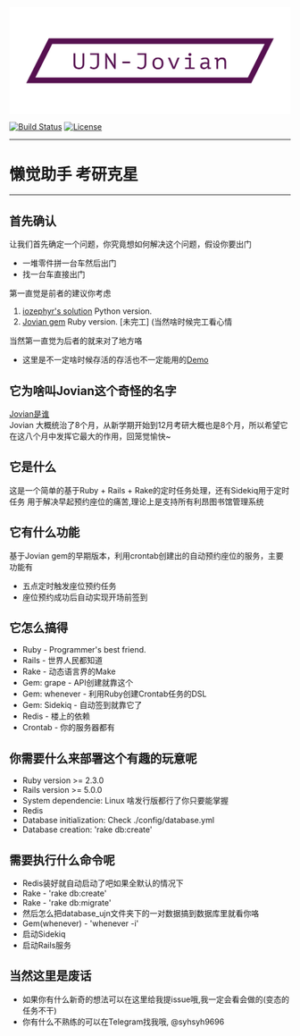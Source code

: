 <div>
  <img style="display: block; margin: 0 auto;" src="https://raw.githubusercontent.com/syhsyh9696/library-seats-api/master/public/logo_long.png" alt="" />
</div>  

[![Build Status](https://travis-ci.org/syhsyh9696/library-seats-api.svg?branch=master)](https://travis-ci.org/syhsyh9696/library-seats-api)
[![License](https://img.shields.io/github/license/syhsyh9696/library-seats-api.svg)](https://github.com/syhsyh9696/library-seats-api/blob/master/LICENSE)

---
# 懒觉助手 考研克星

---
## 首先确认

让我们首先确定一个问题，你究竟想如何解决这个问题，假设你要出门

* 一堆零件拼一台车然后出门
* 找一台车直接出门

第一直觉是前者的建议你考虑
1. [iozephyr's solution](https://github.com/iozephyr/UJN-Lib-Seat-API) Python version.
2. [Jovian gem](https://github.com/syhsyh9696/Jovian) Ruby version. [未完工] (当然啥时候完工看心情

当然第一直觉为后者的就来对了地方咯  
* 这里是不一定啥时候存活的存活也不一定能用的[Demo](http://104.168.171.175)

## 它为啥叫Jovian这个奇怪的名字
[Jovian是谁](https://en.wikipedia.org/wiki/Jovian_(emperor))  
Jovian 大概统治了8个月，从新学期开始到12月考研大概也是8个月，所以希望它在这八个月中发挥它最大的作用，回笼觉愉快~

## 它是什么  
这是一个简单的基于Ruby + Rails + Rake的定时任务处理，还有Sidekiq用于定时任务
用于解决早起预约座位的痛苦,理论上是支持所有利昂图书馆管理系统

## 它有什么功能
基于Jovian gem的早期版本，利用crontab创建出的自动预约座位的服务，主要功能有  
* 五点定时触发座位预约任务  
* 座位预约成功后自动实现开场前签到

## 它怎么搞得  
* Ruby - Programmer's best friend.  
* Rails - 世界人民都知道  
* Rake - 动态语言界的Make  
* Gem: grape - API创建就靠这个  
* Gem: whenever - 利用Ruby创建Crontab任务的DSL  
* Gem: Sidekiq - 自动签到就靠它了
* Redis - 楼上的依赖
* Crontab - 你的服务器都有

## 你需要什么来部署这个有趣的玩意呢  

* Ruby version >= 2.3.0  
* Rails version >= 5.0.0  
* System dependencie: Linux 啥发行版都行了你只要能掌握  
* Redis
* Database initialization: Check ./config/database.yml  
* Database creation: 'rake db:create'

## 需要执行什么命令呢

* Redis装好就自动启动了吧如果全默认的情况下
* Rake - 'rake db:create'
* Rake - 'rake db:migrate'
* 然后怎么把database_ujn文件夹下的一对数据搞到数据库里就看你咯
* Gem(whenever) - 'whenever -i'
* 启动Sidekiq
* 启动Rails服务

## 当然这里是废话

* 如果你有什么新奇的想法可以在这里给我提issue哦,我一定会看会做的(变态的任务不干)
* 你有什么不熟练的可以在Telegram找我哦, @syhsyh9696
